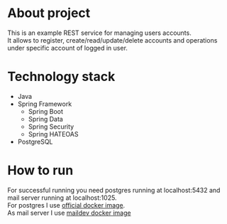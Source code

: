 # About project
This is an example REST service for managing users accounts.</br>
It allows to register, create/read/update/delete accounts and operations under specific account of logged in user.

# Technology stack
- Java
- Spring Framework
  - Spring Boot
  - Spring Data
  - Spring Security
  - Spring HATEOAS
- PostgreSQL

# How to run
For successful running you need postgres running at localhost:5432 and mail server running at localhost:1025.</br>
For postgres I use [official docker image](https://hub.docker.com/_/postgres).</br>
As mail server I use [maildev docker image](https://hub.docker.com/r/maildev/maildev)
